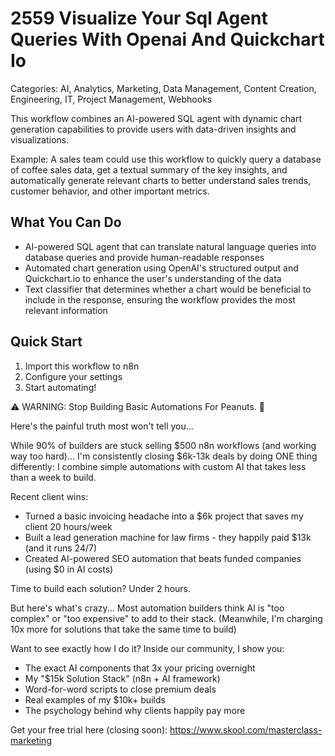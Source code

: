 # 2559 Visualize Your Sql Agent Queries With Openai And Quickchart Io

Categories: AI, Analytics, Marketing, Data Management, Content Creation, Engineering, IT, Project Management, Webhooks

This workflow combines an AI-powered SQL agent with dynamic chart generation capabilities to provide users with data-driven insights and visualizations.

Example: A sales team could use this workflow to quickly query a database of coffee sales data, get a textual summary of the key insights, and automatically generate relevant charts to better understand sales trends, customer behavior, and other important metrics.

## What You Can Do
- AI-powered SQL agent that can translate natural language queries into database queries and provide human-readable responses
- Automated chart generation using OpenAI's structured output and Quickchart.io to enhance the user's understanding of the data
- Text classifier that determines whether a chart would be beneficial to include in the response, ensuring the workflow provides the most relevant information

## Quick Start
1. Import this workflow to n8n
2. Configure your settings
3. Start automating!

⚠️ WARNING: Stop Building Basic Automations For Peanuts. 🚫

Here's the painful truth most won't tell you...

While 90% of builders are stuck selling $500 n8n workflows (and working way too hard)...
I'm consistently closing $6k-13k deals by doing ONE thing differently:
I combine simple automations with custom AI that takes less than a week to build.

Recent client wins:
* Turned a basic invoicing headache into a $6k project that saves my client 20 hours/week
* Built a lead generation machine for law firms - they happily paid $13k (and it runs 24/7)
* Created AI-powered SEO automation that beats funded companies (using $0 in AI costs)

Time to build each solution? Under 2 hours.

But here's what's crazy...
Most automation builders think AI is "too complex" or "too expensive" to add to their stack.
(Meanwhile, I'm charging 10x more for solutions that take the same time to build)

Want to see exactly how I do it?
Inside our community, I show you:
* The exact AI components that 3x your pricing overnight
* My "$15k Solution Stack" (n8n + AI framework)
* Word-for-word scripts to close premium deals
* Real examples of my $10k+ builds
* The psychology behind why clients happily pay more

Get your free trial here (closing soon): https://www.skool.com/masterclass-marketing
